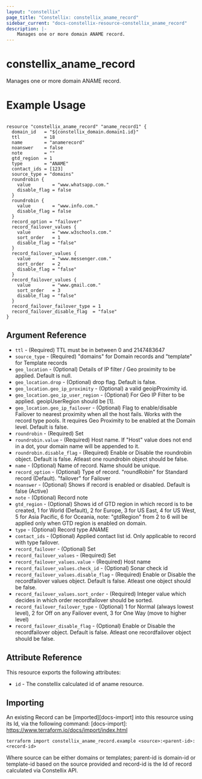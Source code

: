```yaml
---
layout: "constellix"
page_title: "Constellix: constellix_aname_record"
sidebar_current: "docs-constellix-resource-constellix_aname_record"
description: |-
    Manages one or more domain ANAME record.
---
```

# constellix_aname_record #
Manages one or more domain ANAME record.

# Example Usage #
```hcl
        
resource "constellix_aname_record" "aname_record1" {
  domain_id   = "${constellix_domain.domain1.id}"
  ttl         = 18
  name        = "anamerecord"
  noanswer    = false
  note        = ""
  gtd_region  = 1
  type        = "ANAME"
  contact_ids = [123]
  source_type = "domains"
  roundrobin {
    value        = "www.whatsapp.com."
    disable_flag = false
  }
  roundrobin {
    value        = "www.info.com."
    disable_flag = false
  }
  record_option = "failover"
  record_failover_values {
    value        = "www.w3schools.com."
    sort_order   = 1
    disable_flag = "false"
  }
  record_failover_values {
    value        = "www.messenger.com."
    sort_order   = 2
    disable_flag = "false"
  }
  record_failover_values {
    value        = "www.gmail.com."
    sort_order   = 3
    disable_flag = "false"
  }
  record_failover_failover_type = 1
  record_failover_disable_flag  = "false"
}

```

## Argument Reference ##
* `ttl` - (Required) TTL must be in between 0 and 2147483647
* `source_type` - (Required) "domains" for Domain records and "template" for Template records
* `geo_location` - (Optional) Details of IP filter / Geo proximity to be applied. Default is null.
* `geo_location.drop` - (Optional) drop flag. Default is false.
* `geo_location.geo_ip_proximity` - (Optional) a valid geoipProximity id.
* `geo_location.geo_ip_user_region` - (Optional) For Geo IP Filter to be applied. geoipUserRegion should be [1].
* `geo_location.geo_ip_failover` - (Optional) Flag to enable/disable Failover to nearest proximity when all the host fails. Works with the record type pools. It requires Geo Proximity to be enabled at the Domain level. Default is false. 
* `roundrobin` - (Required) Set
* `roundrobin.value` - (Required) Host name. If "Host" value does not end in a dot, your domain name will be appended to it.
* `roundrobin.disable_flag` - (Required) Enable or Disable the roundrobin object. Default is false. Atleast one roundrobin object should be false.
* `name` - (Optional) Name of record. Name should be unique.
* `record_option` - (Optional) Type of record. "roundRobin" for Standard record (Default). "failover" for Failover
* `noanswer` - (Optional) Shows if record is enabled or disabled. Default is false (Active)
* `note` - (Optional) Record note
* `gtd_region` - (Optional) Shows id of GTD region in which record is to be created, 1 for World (Default), 2 for Europe, 3 for US East, 4 for US West, 5 for Asia Pacific, 6 for Oceania, note: "gtdRegion" from 2 to 6 will be applied only when GTD region is enabled on domain.
* `type` - (Optional) Record type ANAME
* `contact_ids` - (Optional) Applied contact list id. Only applicable to record with type failover.
* `record_failover` - (Optional) Set
* `record_failover_values` - (Required) Set
* `record_failover_values.value` - (Required) Host name
* `record_failover_values.check_id` - (Optional) Sonar check id
* `record_failover_values.disable_flag` - (Required) Enable or Disable the recordfailover values object. Default is false. Atleast one object should be false.
* `record_failover_values.sort_order` - (Required) Integer value which decides in which order recordfailover should be sorted.
* `record_failover_failover_type` - (Optional) 1 for Normal (always lowest level), 2 for Off on any Failover event, 3 for One Way (move to higher level)
* `record_failover_disable_flag` - (Optional) Enable or Disable the recordfailover object. Default is false. Atleast one recordfailover object should be false.

## Attribute Reference ##
This resource exports the following attributes:
* `id` - The constellix calculated id of aname resource.

## Importing ##

An existing Record can be [imported][docs-import] into this resource using its Id, via the following command:
[docs-import]: https://www.terraform.io/docs/import/index.html


```
terraform import constellix_aname_record.example <source>:<parent-id>:<record-id>
```

Where source can be either domains or templates; parent-id is domain-id or template-id based on the source provided and record-id is the Id of record calculated via Constellix API.